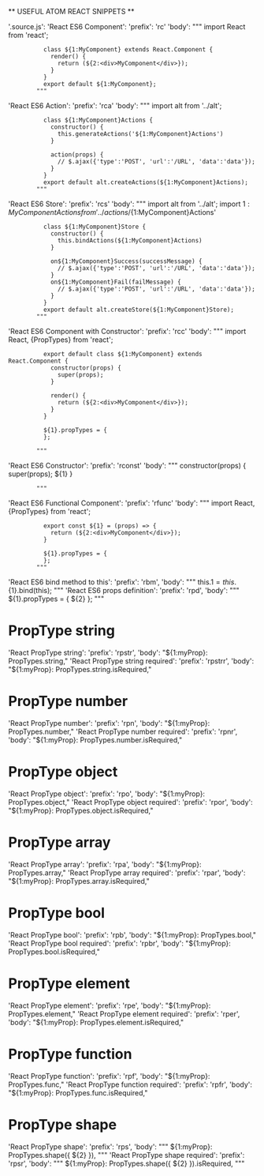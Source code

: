 ** USEFUL ATOM REACT SNIPPETS **

'.source.js':
  'React ES6 Component':
    'prefix': 'rc'
    'body': """
              import React from 'react';

              class ${1:MyComponent} extends React.Component {
                render() {
                  return (${2:<div>MyComponent</div>});
                }
              }
              export default ${1:MyComponent};
            """
  'React ES6 Action':
    'prefix': 'rca'
    'body': """
              import alt from '../alt';

              class ${1:MyComponent}Actions {
                constructor() {
                  this.generateActions('${1:MyComponent}Actions')
                }

                action(props) {
                  // $.ajax({'type':'POST', 'url':'/URL', 'data':'data'});
                }
              }
              export default alt.createActions(${1:MyComponent}Actions);
            """
  'React ES6 Store':
    'prefix': 'rcs'
    'body': """
              import alt from '../alt';
              import ${1:MyComponent}Actions from '../actions/${1:MyComponent}Actions'

              class ${1:MyComponent}Store {
                constructor() {
                  this.bindActions(${1:MyComponent}Actions)
                }

                on${1:MyComponent}Success(successMessage) {
                  // $.ajax({'type':'POST', 'url':'/URL', 'data':'data'});
                }
                on${1:MyComponent}Fail(failMessage) {
                  // $.ajax({'type':'POST', 'url':'/URL', 'data':'data'});
                }
              }
              export default alt.createStore(${1:MyComponent}Store);
            """
  'React ES6 Component with Constructor':
    'prefix': 'rcc'
    'body': """
              import React, {PropTypes} from 'react';

              export default class ${1:MyComponent} extends React.Component {
                constructor(props) {
                  super(props);
                }

                render() {
                  return (${2:<div>MyComponent</div>});
                }
              }

              ${1}.propTypes = {
              };

            """
  'React ES6 Constructor':
    'prefix': 'rconst'
    'body': """
              constructor(props) {
                super(props);
                ${1}
              }

            """
  'React ES6 Functional Component':
    'prefix': 'rfunc'
    'body': """
              import React, {PropTypes} from 'react';

              export const ${1} = (props) => {
                return (${2:<div>MyComponent</div>});
              }

              ${1}.propTypes = {
              };
            """
  'React ES6 bind method to this':
    'prefix': 'rbm',
    'body': """
              this.${1} = this.${1}.bind(this);
            """
  'React ES6 props definition':
    'prefix': 'rpd',
    'body': """
              ${1}.propTypes = {
                ${2}
              };
            """


  # PropType string
  'React PropType string':
    'prefix': 'rpstr',
    'body': "${1:myProp}: PropTypes.string,"
  'React PropType string required':
    'prefix': 'rpstrr',
    'body': "${1:myProp}: PropTypes.string.isRequired,"

  # PropType number
  'React PropType number':
    'prefix': 'rpn',
    'body': "${1:myProp}: PropTypes.number,"
  'React PropType number required':
    'prefix': 'rpnr',
    'body': "${1:myProp}: PropTypes.number.isRequired,"

  # PropType object
  'React PropType object':
    'prefix': 'rpo',
    'body': "${1:myProp}: PropTypes.object,"
  'React PropType object required':
    'prefix': 'rpor',
    'body': "${1:myProp}: PropTypes.object.isRequired,"

  # PropType array
  'React PropType array':
    'prefix': 'rpa',
    'body': "${1:myProp}: PropTypes.array,"
  'React PropType array required':
    'prefix': 'rpar',
    'body': "${1:myProp}: PropTypes.array.isRequired,"

  # PropType bool
  'React PropType bool':
    'prefix': 'rpb',
    'body': "${1:myProp}: PropTypes.bool,"
  'React PropType bool required':
    'prefix': 'rpbr',
    'body': "${1:myProp}: PropTypes.bool.isRequired,"

  # PropType element
  'React PropType element':
    'prefix': 'rpe',
    'body': "${1:myProp}: PropTypes.element,"
  'React PropType element required':
    'prefix': 'rper',
    'body': "${1:myProp}: PropTypes.element.isRequired,"

  # PropType function
  'React PropType function':
    'prefix': 'rpf',
    'body': "${1:myProp}: PropTypes.func,"
  'React PropType function required':
    'prefix': 'rpfr',
    'body': "${1:myProp}: PropTypes.func.isRequired,"

  # PropType shape
  'React PropType shape':
    'prefix': 'rps',
    'body': """
              ${1:myProp}: PropTypes.shape({
                ${2}
              }),
            """
  'React PropType shape required':
    'prefix': 'rpsr',
    'body': """
              ${1:myProp}: PropTypes.shape({
                ${2}
              }).isRequired,
            """
